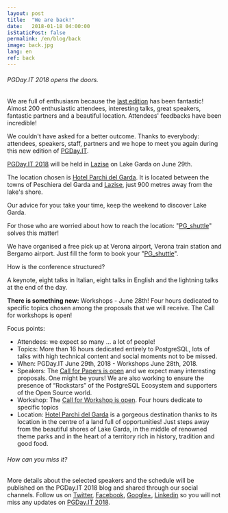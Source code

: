 ```yaml
---
layout: post
title:  "We are back!"
date:   2018-01-18 04:00:00
isStaticPost: false
permalink: /en/blog/back
image: back.jpg
lang: en
ref: back
---
```


<h6>PGDay.IT 2018 opens the doors.</h6>

We are full of enthusiasm because the [last edition](https://2017.pgday.it/en/) has been fantastic!
Almost 200 enthusiastic attendees, interesting talks, great speakers, fantastic partners and a beautiful location. Attendees' feedbacks have been incredible!

We couldn't have asked for a better outcome.
Thanks to everybody: attendees, speakers, staff, partners and we hope to meet you again during this new edition of [PGDay.IT](https://2018.pgday.it/en/).

[PGDay.IT 2018](https://2018.pgday.it/en/) will be held in [Lazise](https://2018.pgday.it/en/logistics/) on Lake Garda on June 29th.

The location chosen is [Hotel Parchi del Garda](https://2018.pgday.it/en/logistics/). It is located between the towns of Peschiera del Garda and [Lazise](https://2018.pgday.it/en/logistics/), just 900 metres away from the lake's shore.

Our advice for you: take your time, keep the weekend to discover Lake Garda.

For those who are worried about how to reach the location: "[PG_shuttle](https://docs.google.com/forms/d/e/1FAIpQLSfcysiZlJ2rT7LsV8kU0AG8DvxD1M2WAhAjjcR1E2rhNfHI3A/viewform)" solves this matter!

We have organised a free pick up at Verona airport, Verona train station and Bergamo airport. Just fill the form to book your "[PG_shuttle](https://docs.google.com/forms/d/e/1FAIpQLSfcysiZlJ2rT7LsV8kU0AG8DvxD1M2WAhAjjcR1E2rhNfHI3A/viewform)".

How is the conference structured?

A keynote, eight talks in Italian, eight talks in English and the lightning talks at the end of the day.

**There is something new:** Workshops - June 28th!
Four hours dedicated to specific topics chosen among the proposals that we will receive. The Call for workshops is open!

Focus points:
* Attendees: we expect so many … a lot of people!
* Topics: More than 16 hours dedicated entirely to PostgreSQL, lots of talks with high technical content and social moments not to be missed.
* When: PGDay.IT June 29th, 2018 - Workshops June 28th, 2018.
* Speakers: The [Call for Papers is open](https://2018.pgday.it/en/blog/cfp) and we expect many interesting proposals. One might be yours! We are also working to ensure the presence of “Rockstars” of the PostgreSQL Ecosystem and supporters of the Open Source world.
* Workshop: The [Call for Workshop is open](https://2018.pgday.it/en/blog/cfw). Four hours dedicate to specific topics
* Location: [Hotel Parchi del Garda](https://2018.pgday.it/en/logistics/) is a gorgeous destination thanks to its location in the centre of a land full of opportunities! Just steps away from the beautiful shores of Lake Garda, in the middle of renowned theme parks and in the heart of a territory rich in history, tradition and good food.

<h6>How can you miss it?</h6>

More details about the selected speakers and the schedule will be published on the PGDay.IT 2018 blog and shared through our social channels.
Follow us on [Twitter](https://twitter.com/PGDayIT), [Facebook](https://www.facebook.com/ITPUG/), [Google+](https://plus.google.com/114060631874544975126), [Linkedin](https://www.linkedin.com/company/itpug) so you will not miss any updates on [PGDay.IT 2018](https://2018.pgday.it/en/).
